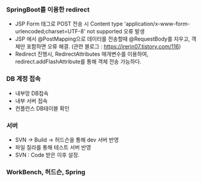 ### SpringBoot를 이용한 redirect

- JSP Form 태그로 POST 전송 시  Content type 'application/x-www-form-urlencoded;charset=UTF-8' not supported 오류 발생
- JSP 에서 @PostMapping으로 데이터를 전송할때 @RequestBody를 지우고, 객체만 포함하면 오류 해결. (관련 블로그 : https://irerin07.tistory.com/116)
- Redirect 진행시, RedirectAttributes 매개변수를 이용하여, redirect.addFlashAttribute를 통해 객체 전송 가능하다.

### DB 계정 접속

- 내부망 DB접속
- 내부 서버 접속
- 컨플런스 DB테이블 확인
 
### 서버
- SVN -> Build -> 허드슨을 통해 dev 서버 반영
- 파일 질라를 통해 테스트 서버 반영
- SVN : Code 받은 이후 설정.

### WorkBench, 허드슨, Spring   

